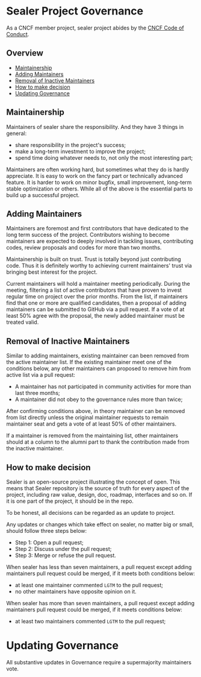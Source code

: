 # Sealer Project Governance

As a CNCF member project, sealer project abides by the [CNCF Code of Conduct](https://github.com/cncf/foundation/blob/master/code-of-conduct.md).

## Overview

- [Maintainership](#Maintainership)
- [Adding Maintainers](#Adding-Maintainers)
- [Removal of Inactive Maintainers](#Removal-of-Inactive-Maintainers)
- [How to make decision](#How-to-make-decision)
- [Updating Governance](#Updating-Governance)

## Maintainership

Maintainers of sealer share the responsibility. And they have 3 things in general:

* share responsibility in the project's success;
* make a long-term investment to improve the project;
* spend time doing whatever needs to, not only the most interesting part;

Maintainers are often working hard, but sometimes what they do is hardly appreciate.
It is easy to work on the fancy part or technically advanced feature. It is harder
to work on minor bugfix, small improvement, long-term stable optimization or
others. While all of the above is the essential parts to build up a successful project.

## Adding Maintainers

Maintainers are foremost and first contributors that have dedicated to the long
term success of the project. Contributors wishing to become maintainers are
expected to deeply involved in tackling issues, contributing codes, review
proposals and codes for more than two months.

Maintainership is built on trust. Trust is totally beyond just contributing
code. Thus it is definitely worthy to achieving current maintainers' trust via
bringing best interest for the project.

Current maintainers will hold a maintainer meeting periodically. During the
meeting, filtering a list of active contributors that have proven to invest
regular time on project over the prior months. From the list, if maintainers
find that one or more are qualified candidates, then a proposal of adding
maintainers can be submitted to GitHub via a pull request. If a vote of at
least 50% agree with the proposal, the newly added maintainer must be treated
valid. 

## Removal of Inactive Maintainers

Similar to adding maintainers, existing maintainer can been removed from the
active maintainer list. If the existing maintainer meet one of the conditions
below, any other maintainers can proposed to remove him from active list via a
pull request:

* A maintainer has not participated in community activities for more than last
three months;
* A maintainer did not obey to the governance rules more than twice;

After confirming conditions above, in theory maintainer can be removed from
list directly unless the original maintainer requests to remain maintainer seat
and gets a vote of at least 50% of other maintainers.

If a maintainer is removed from the maintaining list, other maintainers should
at a column to the alumni part to thank the contribution made from the inactive
maintainer.

## How to make decision

Sealer is an open-source project illustrating the concept of open. This
means that Sealer repository is the source of truth for every aspect of the
project, including raw value, design, doc, roadmap, interfaces and so on. If it
is one part of the project, it should be in the repo.

To be honest, all decisions can be regarded as an update to project.

Any updates or changes which take effect on sealer, no matter big or small,
should follow three steps below:

* Step 1: Open a pull request;
* Step 2: Discuss under the pull request;
* Step 3: Merge or refuse the pull request.

When sealer has less than seven maintainers, a pull request except adding
maintainers pull request could be merged, if it meets both conditions below:

* at least one maintainer commented `LGTM` to the pull request;
* no other maintainers have opposite opinion on it.

When sealer has more than seven maintainers, a pull request except adding
maintainers pull request could be merged, if it meets conditions below:

* at least two maintainers commented `LGTM` to the pull request;

# Updating Governance

All substantive updates in Governance require a supermajority maintainers
vote.
